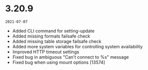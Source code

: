 # 3.20.9

`2021-07-07`

- Added CLI command for setting-update
- Added missing formats failsafe check
- Added missing table storage failsafe check
- Added more system variables for controlling system availability
- Improved HTTP timeout settings
- Fixed bug in ambiguous "Can't connect to %s" message
- Fixed bug when using mount options [13574]
